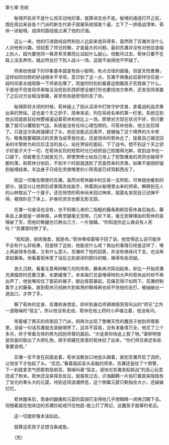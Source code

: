第七章 完结

　　秘境开启并不是什么惊天动地的事，就算进去也不是。秘境的通道打开之前，围在周边来自各个门派的新生代弟子就被系统探查个遍，立下了一排挑战清单。荀休一进秘境，成排的路线就占满了他的识海。

　　这么一来，他的行进路线自然和别人比起来诡异得多，虽然除了苏濉并没什么人对他有兴趣，但招惹了师兄的眼，才是最大的问题。最初苏濉并没有对他总是碰上别人，因为要抢同一株灵草灵果而比试起什么疑心。但数月过去，荀休只要不在路上没去养伤，就必然会拦下别人战斗一场，这就不由得他不怀疑了。

　　师弟给他留下的印象基本就是有些小聪明，有点古怪的倔强，但是天性惫懒，这样如同剑修的好战根本不寻常。意识到了这一点，苏濉不再像此前那样仅仅是一段时间拿水镜观察一下师弟在哪了，而是时时刻刻看着这倒霉孩子究竟做了什么。于是他不但发现师弟每当没抢到东西即使没被打伤也要找地方修养，还发现师弟赢了之后对方会相当倒霉，甚至有些就奇怪的丢了命。

　　秘境即将关闭的时候，荀休碰上了刚从沼泽中打败守护灵兽，拿着战利品灵果出来的贺绥。这也是个天之骄子，简单来说，列在系统名单的第一栏里。系统见到他出现就疯狂拉响警报逼迫着荀休和他比上一场，即使对方现在状况不好，但只要赢了就可以攫取到气运，系统是没有任何心理包袱的。可荀休他有，他又反抗得了。只是这次系统强硬过了头，他还没能远远离开，就被抽了这个境界的大半修为，眼看就要被路过的灵兽当成零食捡走。还是惜命的荀休怂了，提着自己被还回来的半管修为和坑坑洼洼的良心，站在贺绥的面前，下了战书。想不到这个天之骄子好面子大于一切，在荀休反抗的短暂时光已经把自己拾掇得光鲜，收到战书也一口接下。但疲惫无力就是无力，即使贺修士给自己用上了短暂爆发的灵药也输得干脆利落，和荀休分别后，不到半个时辰就遇到了觅食而来的灵兽。如果不是刚好碰到秘境结束，半边身子已经在灵兽嘴里的小贺真是已经驾鹤西去了。

　　把这一切看在眼里的苏濉，虽然对荀休脑中的交易一无所知，可单就他看到的部分，就足以让他把后续事情丢给副手，拎着刚从秘境里出来的师弟，瞬移到无人的山林取出了一个屋子。还在恍惚的荀休尚未回过神来，就莫名发现自己动弹不得，被按趴在了床上，护身的灵衣也都无影无踪。

　　苏濉一句废话也没有，也不知哪儿来的二指粗的藤条刷刷往荀休身后抽去，藤条自上身就是一排肿痕，从臀至腿毫无空隙。几轮下来，毫无安静理由的荀休的哀嚎破了天，而他的臀腿也已肿出几寸，一片狼藉。“你知道你这么做会有人死吗？”苏濉暂时停了手。

　　“我知道，弱肉强食，就是命。”荀休嘶哑着嗓子回了话，他觉得这么说可能并不会有什么好结果，但是除了这些，他能说什么呢？做出的事情已经是这样了，嘴上再装得多伪善，又有什么意义。苏濉听了他的回答，并没有继续问下去，也没再拿起藤条。他看着荀休答了话后立刻紧闭的颤抖的眼，难得有些迟疑。

　　良久沉默，看着无意再辩解几句的师弟，藤条再次挥动起来，却比一开始苏濉充满愠怒时还要沉重，也更缓慢了。本来挨打总是嚎得特别大声的荀休此时却不再出声了，他张嘴咬住了面前的被子，额边青筋暴起，忍痛忍得汗如雨下。苏濉控制着手上的藤条，直到荀休已经肿大到紫黑的臀峰再也经不住他的击打，被抽破出一道血口，才停了手。

　　解了荀休的定身，苏濉转身想走，却听到身后师弟微弱哭音叫出的“师兄”之外一道聒噪的“宿主”。所以他没有走成，荀休在他上药时小声啜泣着，他没有问。

　　带着缓了两天的师弟回了门派，把再次出现了惫懒天性的蠢孩子放到师尊那里，没留一句话苏濉就去突破境界了。这并不容易，没有准备得万全，他花了三个多月，终于带着合体的修为回到师尊的面前。“大徒弟你快追上我了呐。”谌修明很是欣喜的取出了大把礼物，顺手把藏在房里的荀休拉了出来，“你们师兄弟还有些事要说吧。”

　　苏濉一言不发在前面走着，荀休没敢张口地低头跟着，直到苏濉开启了洞府，让他坐下才抬起了头。“忍忍。”看着面前呆头呆脑的师弟，苏濉还是给了个预警，下一刹就拿灵气把那若隐若现，聒噪叫着“宿主，请快对苏濉发起挑战”的恶心玩意捻成了粉末。荀休还没来得及反应，就昏死过去，识海翻腾一片拍打着原来隐隐有了宝光的拳头大的元婴，待到这场浪潮停息，这个倒霉元婴只剩指余大小，还破破烂烂。

　　荀休醒来后，周身的酸痛和元婴的孱弱打击得他几乎想眼睛一闭再沉眠下去。但随着就在他床边的苏濉抄起戒尺往他屁-股上打了两记，这蠢孩子就窜的老远。

　　这一切就好像本该如此。

　　就算这死孩子总想当条咸鱼。

　　（完）


